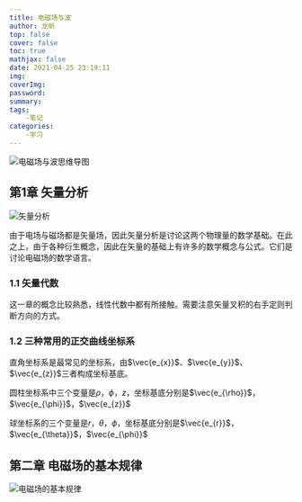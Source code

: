 ```yaml
---
title: 电磁场与波
author: 龙昕
top: false
cover: false
toc: true
mathjax: false
date: 2021-04-25 23:19:11
img:
coverImg:
password:
summary:
tags:
	-笔记
categories:
	-学习
---
```


![电磁场与波思维导图](https://imhhhpic.oss-cn-chengdu.aliyuncs.com/img_lx/%E7%94%B5%E7%A3%81%E5%9C%BA%E4%B8%8E%E6%B3%A2%E6%80%9D%E7%BB%B4%E5%AF%BC%E5%9B%BE.png)



## 第1章 矢量分析

![矢量分析](https://imhhhpic.oss-cn-chengdu.aliyuncs.com/img_lx/%E7%94%B5%E7%A3%81%E5%9C%BA%E4%B8%8E%E6%B3%A2%E7%9F%A2%E9%87%8F%E5%88%86%E6%9E%90.png)

由于电场与磁场都是矢量场，因此矢量分析是讨论这两个物理量的数学基础。在此之上，由于各种衍生概念，因此在矢量的基础上有许多的数学概念与公式。它们是讨论电磁场的数学语言。

### 1.1 矢量代数

这一章的概念比较熟悉，线性代数中都有所接触。需要注意矢量叉积的右手定则判断方向的方式。

### 1.2 三种常用的正交曲线坐标系

直角坐标系是最常见的坐标系，由$\vec{e_{x}}$、$\vec{e_{y}}$、$\vec{e_{z}}$三者构成坐标基底。

圆柱坐标系中三个变量是$\rho$，$\phi$，$z$，坐标基底分别是$\vec{e_{\rho}}$，$\vec{e_{\phi}}$，$\vec{e_{z}}$

球坐标系的三个变量是$r$，$\theta$，$\phi$，坐标基底分别是$\vec{e_{r}}$，$\vec{e_{\theta}}$，$\vec{e_{\phi}}$



## 第二章 电磁场的基本规律

![电磁场的基本规律](https://imhhhpic.oss-cn-chengdu.aliyuncs.com/img_lx/%E7%94%B5%E7%A3%81%E5%9C%BA%E4%B8%8E%E6%B3%A2%E7%94%B5%E7%A3%81%E5%9C%BA%E7%9A%84%E5%9F%BA%E6%9C%AC%E8%A7%84%E5%BE%8B.png)